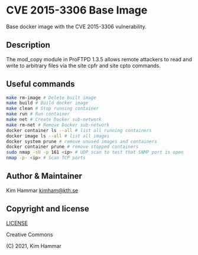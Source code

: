 # CVE 2015-3306 Base Image

Base docker image with the CVE 2015-3306 vulnerability.

## Description
The mod_copy module in ProFTPD 1.3.5 allows remote attackers to read and write to arbitrary files via the site cpfr and site cpto commands.    

## Useful commands

```bash
make rm-image # Delete built image
make build # Build docker image
make clean # Stop running container
make run # Run container
make net # Create Docker sub-network
make rm-net # Remove Docker sub-network
docker container ls --all # list all running containers
docker image ls --all # list all images
docker system prune # remove unused images and containers
docker container prune # remove stopped containers
sudo nmap -sU -p 161 <ip> # UDP scan to test that SNMP port is open
nmap -p- <ip> # Scan TCP ports   
```

## Author & Maintainer

Kim Hammar <kimham@kth.se>

## Copyright and license

[LICENSE](LICENSE.md)

Creative Commons

(C) 2021, Kim Hammar